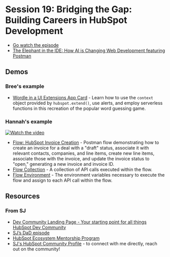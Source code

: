 # Session 19: Bridging the Gap: Building Careers in HubSpot Development
- [Go watch the episode](https://youtube.com/live/oyACZ5tv8c8?feature=share)
- [The Elephant in the IDE: How AI is Changing Web Development featuring Postman](https://events.hubspot.com/events/details/hubspot-developer-presents-the-elephant-in-the-ide-how-ai-is-changing-web-development-featuring-postman/)

## Demos
### Bree's example
- [Wordle in a UI Extensions App Card](https://github.com/hubspotdev/uie-wordle) - Learn how to use the `context` object provided by `hubspot.extend()`, use alerts, and employ serverless functions in this recreation of the popular word guessing game.

### Hannah's example
[![Watch the video](https://github.com/user-attachments/assets/ac6df5ab-002f-4015-b7f9-30edd4b24f86)](https://github.com/user-attachments/assets/3ed3f413-7ff1-46c8-a04b-3e436f832c9c)

- [Flow: HubSpot Invoice Creation](https://www.postman.com/hubspot/workspace/hubspot-developer-use-cases/flow/67db1b0ebc201100328f1775) - Postman flow demonstrating how to create an invoice for a deal with a "draft" status, associate it with relevant contacts, companies, and line items, create new line items, associate those with the invoice, and update the invoice status to "open," generating a new invoice and invoice ID.
- [Flow Collection](https://www.postman.com/hubspot/workspace/hubspot-developer-use-cases/collection/26126890-c820f79f-1f96-4832-92b7-c6d4e9bd6e89?action=share&source=copy-link&creator=26126890) - A collection of API calls executed within the flow.
- [Flow Environment](https://www.postman.com/hubspot/workspace/hubspot-developer-use-cases/environment/26126890-b5336a94-8cbe-413c-a0d1-75990b6d905c?action=share&source=copy-link&creator=26126890) - The environment variables necessary to execute the flow and assign to each API call within the flow.

## Resources

### From SJ
- [Dev Community Landing Page - Your starting point for all things HubSpot Dev Community](https://developers.hubspot.com/community) 
- [SJ’s DaD episode](https://www.youtube.com/watch?v=mtR_XGrPtaI)
- [HubSpot Ecosystem Mentorship Program](https://developers.hubspot.com/ecosystem-mentorship-program)
- [SJ's HubSpot Community Profile](https://community.hubspot.com/t5/user/viewprofilepage/user-id/109887) - to connect with me directly, reach out on the community!
